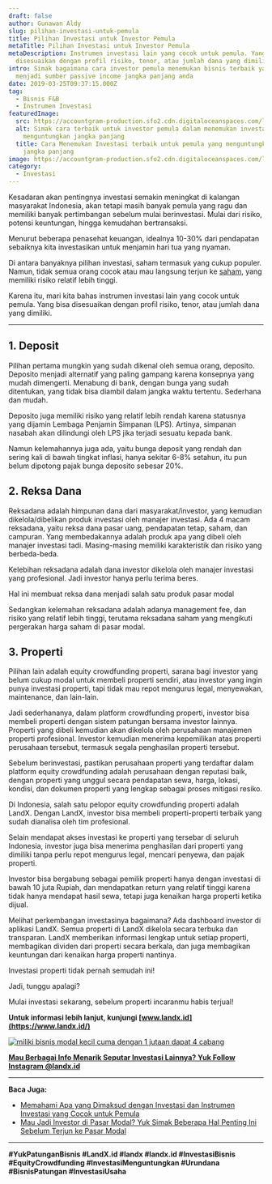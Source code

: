 ```yaml
---
draft: false
author: Gunawan Aldy
slug: pilihan-investasi-untuk-pemula
title: Pilihan Investasi untuk Investor Pemula
metaTitle: Pilihan Investasi untuk Investor Pemula
metaDescription: Instrumen investasi lain yang cocok untuk pemula. Yang bisa
  disesuaikan dengan profil risiko, tenor, atau jumlah dana yang dimiliki.
intro: Simak bagaimana cara investor pemula menemukan bisnis terbaik yang bisa
  menjadi sumber passive income jangka panjang anda
date: 2019-03-25T09:37:15.000Z
tag:
  - Bisnis F&B
  - Instrumen Investasi
featuredImage:
  src: https://accountgram-production.sfo2.cdn.digitaloceanspaces.com/landx_ghost/2019/05/pilihan-investasi-untuk-pemula.jpg
  alt: Simak cara terbaik untuk investor pemula dalam menemukan investasi
    menguntungkan jangka panjang
  title: Cara Menemukan Investasi terbaik untuk pemula yang menguntungkan dalam
    jangka panjang
image: https://accountgram-production.sfo2.cdn.digitaloceanspaces.com/landx_ghost/2019/05/pilihan-investasi-untuk-pemula.jpg
category:
  - Investasi
---
```

Kesadaran akan pentingnya investasi semakin meningkat di kalangan masyarakat Indonesia, akan tetapi masih banyak pemula yang ragu dan memiliki banyak pertimbangan sebelum mulai berinvestasi. Mulai dari risiko, potensi keuntungan, hingga kemudahan bertransaksi.

Menurut beberapa penasehat keuangan, idealnya 10-30% dari pendapatan sebaiknya kita investasikan untuk menjamin hari tua yang nyaman.

Di antara banyaknya pilihan investasi, saham termasuk yang cukup populer. Namun, tidak semua orang cocok atau mau langsung terjun ke [saham](https://landx.id/blog/tag/cara-investasi-saham/), yang memiliki risiko relatif lebih tinggi.

Karena itu, mari kita bahas instrumen investasi lain yang cocok untuk pemula. Yang bisa disesuaikan dengan profil risiko, tenor, atau jumlah dana yang dimiliki.

- - -

## **1. Deposit**

Pilihan pertama mungkin yang sudah dikenal oleh semua orang, deposito. Deposito menjadi alternatif yang paling gampang karena konsepnya yang mudah dimengerti. Menabung di bank, dengan bunga yang sudah ditentukan, yang tidak bisa diambil dalam jangka waktu tertentu. Sederhana dan mudah.

Deposito juga memiliki risiko yang relatif lebih rendah karena statusnya yang dijamin Lembaga Penjamin Simpanan (LPS). Artinya, simpanan nasabah akan dilindungi oleh LPS jika terjadi sesuatu kepada bank.

Namun kelemahannya juga ada, yaitu bunga deposit yang rendah dan sering kali di bawah tingkat inflasi, hanya sekitar 6-8% setahun, itu pun belum dipotong pajak bunga deposito sebesar 20%.

## 2. Reksa Dana

Reksadana adalah himpunan dana dari masyarakat/investor, yang kemudian dikelola/dibelikan produk investasi oleh manajer investasi. Ada 4 macam reksadana, yaitu reksa dana pasar uang, pendapatan tetap, saham, dan campuran. Yang membedakannya adalah produk apa yang dibeli oleh manajer investasi tadi. Masing-masing memiliki karakteristik dan risiko yang berbeda-beda.

Kelebihan reksadana adalah dana investor dikelola oleh manajer investasi yang profesional. Jadi investor hanya perlu terima beres.

Hal ini membuat reksa dana menjadi salah satu produk pasar modal

Sedangkan kelemahan reksadana adalah adanya management fee, dan risiko yang relatif lebih tinggi, terutama reksadana saham yang mengikuti pergerakan harga saham di pasar modal.

## 3. Properti

Pilihan lain adalah equity crowdfunding properti, sarana bagi investor yang belum cukup modal untuk membeli properti sendiri, atau investor yang ingin punya investasi properti, tapi tidak mau repot mengurus legal, menyewakan, maintenance, dan lain-lain.

Jadi sederhananya, dalam platform crowdfunding properti, investor bisa membeli properti dengan sistem patungan bersama investor lainnya. Properti yang dibeli kemudian akan dikelola oleh perusahaan manajemen properti profesional. Investor kemudian menerima kepemilikan atas properti perusahaan tersebut, termasuk segala penghasilan properti tersebut.

Sebelum berinvestasi, pastikan perusahaan properti yang terdaftar dalam platform equity crowdfunding adalah perusahaan dengan reputasi baik, dengan properti yang unggul secara pendapatan sewa, harga, lokasi, kondisi, dan dokumen properti yang lengkap sebagai proses mitigasi resiko.

Di Indonesia, salah satu pelopor equity crowdfunding properti adalah LandX. Dengan LandX, investor bisa membeli properti-properti terbaik yang sudah dianalisa oleh tim profesional.

Selain mendapat akses investasi ke properti yang tersebar di seluruh Indonesia, investor juga bisa menerima penghasilan dari properti yang dimiliki tanpa perlu repot mengurus legal, mencari penyewa, dan pajak properti.

Investor bisa bergabung sebagai pemilik properti hanya dengan investasi di bawah 10 juta Rupiah, dan mendapatkan return yang relatif tinggi karena tidak hanya mendapat hasil sewa, tetapi juga kenaikan harga properti ketika dijual.

Melihat perkembangan investasinya bagaimana? Ada dashboard investor di [](https://t.co/ZrUjxGnsO2) aplikasi LandX. Semua properti di LandX dikelola secara terbuka dan transparan. LandX memberikan informasi lengkap untuk setiap properti, membagikan dividen dari properti secara berkala, dan juga membagikan keuntungan dari kenaikan harga properti nantinya.

Investasi properti tidak pernah semudah ini!

Jadi, tunggu apalagi?

Mulai investasi sekarang, sebelum properti incaranmu habis terjual!

**Untuk informasi lebih lanjut, kunjungi [www.landx.id](https://www.landx.id/)**

[![miliki bisnis modal kecil cuma dengan 1 jutaan dapat 4 cabang ](https://accountgram-production.sfo2.cdn.digitaloceanspaces.com/landx_ghost/2021/11/jadi-owner-bisnis-hanya-1-jutaan-dengan-cuan-yang-sangat-menjanjikan.png)](https://landx.id/project/)

**[Mau Berbagai Info Menarik Seputar Investasi Lainnya? Yuk Follow Instagram @landx.id](https://instagram.com/landx.id?utm_medium=copy_link)**

- - -

**Baca Juga:**

* [Memahami Apa yang Dimaksud dengan Investasi dan Instrumen Investasi yang Cocok untuk Pemula](https://landx.id/blog/apa-yang-dimaskud-dengan-investasi-untuk-investasi/)
* [Mau Jadi Investor di Pasar Modal? Yuk Simak Beberapa Hal Penting Ini Sebelum Terjun ke Pasar Modal](https://landx.id/blog/pasar-modal-adalah/)

- - -

**\#YukPatunganBisnis    #LandX.id    #landx         #landx.id      #InvestasiBisnis    #EquityCrowdfunding    #InvestasiMenguntungkan      #Urundana    #BisnisPatungan    #InvestasiUsaha**